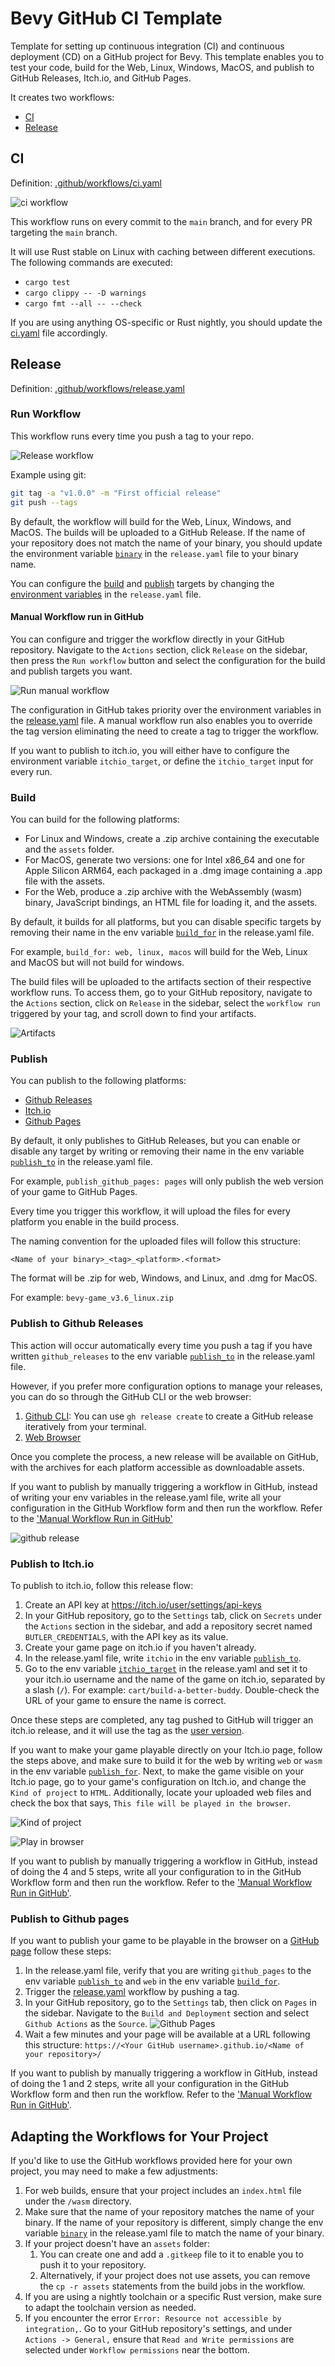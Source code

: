 # Bevy GitHub CI Template

Template for setting up continuous integration (CI) and continuous deployment (CD) on a GitHub project for Bevy. This template enables you to test your code, build for the Web, Linux, Windows, MacOS, and publish to GitHub Releases, Itch.io, and GitHub Pages.

It creates two workflows:

* [CI](#ci)
* [Release](#release)

## CI

Definition: [.github/workflows/ci.yaml](./.github/workflows/ci.yaml)

![ci workflow](https://user-images.githubusercontent.com/104745335/268799840-06b772e8-7901-4b86-9a88-e4afee8a0167.png)

This workflow runs on every commit to the `main` branch, and for every PR targeting the `main` branch.

It will use Rust stable on Linux with caching between different executions. The following commands are executed:

* `cargo test`
* `cargo clippy -- -D warnings`
* `cargo fmt --all -- --check`

If you are using anything OS-specific or Rust nightly, you should update the [ci.yaml](./.github/workflows/ci.yaml) file  accordingly.

## Release

Definition: [.github/workflows/release.yaml](./.github/workflows/release.yaml)

### Run Workflow

This workflow runs every time you push a tag to your repo.

![Release workflow](https://user-images.githubusercontent.com/104745335/268805183-28e83868-fb19-4e5e-ae96-7553fa3ede3c.png)

Example using git:

```sh
git tag -a "v1.0.0" -m "First official release"
git push --tags
```

 By default, the workflow will build for the Web, Linux, Windows, and MacOS. The builds will be uploaded to a GitHub Release. If the name of your repository does not match the name of your binary, you should update the environment variable [`binary`](.github/workflows/release.yaml#L7) in the `release.yaml` file to your binary name.

You can configure the [build](.github/workflows/release.yaml#L15) and [publish](.github/workflows/release.yaml#L21) targets by changing the [environment variables](.github/workflows/release.yaml#L4)  in the `release.yaml` file.

#### Manual Workflow run in GitHub

You can configure and trigger the workflow directly in your GitHub repository. Navigate to the `Actions` section, click `Release` on the sidebar, then press the `Run workflow` button and select the configuration for the build and publish targets you want.

![Run manual workflow](https://user-images.githubusercontent.com/104745335/270079051-b5fb52c8-ed89-4f91-965e-670f38f87ddb.png)


The configuration in GitHub takes priority over the environment variables in the [release.yaml](.github/workflows/release.yaml#L4) file. A manual workflow run also enables you to override the tag version eliminating the need to create a tag to trigger the workflow.

If you want to publish to itch.io, you will either have to configure the environment variable `itchio_target`, or define the `itchio_target` input for every run.

### Build

You can build for the following platforms:

* For Linux and Windows, create a .zip archive containing the executable and the `assets` folder.
* For MacOS, generate two versions: one for Intel x86_64 and one for Apple Silicon ARM64, each packaged in a .dmg image containing a .app file with the assets.
* For the Web, produce a .zip archive with the WebAssembly (wasm) binary, JavaScript bindings, an HTML file for loading it, and the assets.

By default, it builds for all platforms, but you can disable specific targets by removing their name in the env variable [`build_for`](.github/workflows/release.yaml#L15) in the release.yaml file.

For example, `build_for: web, linux, macos` will build for the Web, Linux and MacOS but will not build for windows.

The build files will be uploaded to the artifacts section of their respective workflow runs. To access them, go to your GitHub repository, navigate to the `Actions` section, click on `Release` in the sidebar, select the `workflow run` triggered by your tag, and scroll down to find your artifacts.

![Artifacts](https://github-production-user-asset-6210df.s3.amazonaws.com/104745335/268779709-2e1b3f0b-446b-40f1-8430-39583cb37cdd.png)

### Publish

You can publish to the following platforms:

* [Github Releases](#publish-to-github-releases)
* [Itch.io](#publish-to-itchio)
* [Github Pages](#publish-to-github-pages)

By default, it only publishes to GitHub Releases, but you can enable or disable any target by writing or removing their name in the env variable [`publish_to`](.github/workflows/release.yaml#L21) in the release.yaml file.

For example, `publish_github_pages: pages` will only publish the web version of your game to GitHub Pages.

Every time you trigger this workflow, it will upload the files for every platform you enable in the build process.

The naming convention for the uploaded files will follow this structure:

`<Name of your binary>_<tag>_<platform>.<format>`

The format will be .zip for web, Windows, and Linux, and .dmg for MacOS.

For example: `bevy-game_v3.6_linux.zip`

### Publish to Github Releases

This action will occur automatically every time you push a tag if you have written `github_releases` to the env variable [`publish_to`](./.github/workflows/release.yaml#L28) in the release.yaml file.

However, if you prefer more configuration options to manage your releases, you can do so through the GitHub CLI or the web browser:

1. [Github CLI](https://docs.github.com/en/repositories/releasing-projects-on-github/managing-releases-in-a-repository?tool=cli): You can use `gh release create` to create a GitHub release iteratively from your terminal.
2. [Web Browser](https://docs.github.com/en/repositories/releasing-projects-on-github/managing-releases-in-a-repository?tool=webui)

Once you complete the process, a new release will be available on GitHub, with the archives for each platform accessible as downloadable assets.

If you want to publish by manually triggering a workflow in GitHub, instead of writing your env variables in the release.yaml file,  write all your configuration in the GitHub Workflow form and then run the workflow. Refer to the ['Manual Workflow Run in GitHub'](#manual-workflow-run-in-github)

![github release](https://user-images.githubusercontent.com/104745335/268805270-ff824032-4191-4528-9d45-a5511fef4f94.png)

### Publish to Itch.io

To publish to itch.io, follow this release flow:

1. Create an API key at <https://itch.io/user/settings/api-keys>
2. In your GitHub repository, go to the `Settings` tab, click on `Secrets` under the `Actions` section in the sidebar, and add a repository secret named `BUTLER_CREDENTIALS`, with the API key as its value.
3. Create your game page on itch.io if you haven't already.
4. In the release.yaml file, write  `itchio` in the env variable [`publish_to`](./.github/workflows/release.yaml#L21).
5. Go to the env variable [`itchio_target`](./.github/workflows/release.yaml#L19) in the release.yaml and set it to your itch.io username and the name of the game on itch.io, separated by a slash (`/`). For example: `cart/build-a-better-buddy`. Double-check the URL of your game to ensure the name is correct.

Once these steps are completed, any tag pushed to GitHub will trigger an itch.io release, and it will use the tag as the [user version](https://itch.io/docs/butler/pushing.html#specifying-your-own-version-number).

If you want to make your game playable directly on your Itch.io page, follow the steps above, and make sure to build it for the web by writing `web` or `wasm` in the env variable [`publish_for`](./.github/workflows/release.yaml#L21).
Next, to make the game visible on your Itch.io page, go to your game's configuration on Itch.io, and change the `Kind of project` to `HTML`. Additionally, locate your uploaded web files and check the box that says, `This file will be played in the browser`.

![Kind of project](https://user-images.githubusercontent.com/104745335/268805329-fb70e23e-44ee-4f2f-9d20-11d58ddeec9a.png)

![Play in browser](https://github-production-user-asset-6210df.s3.amazonaws.com/104745335/268780679-fa14874c-040b-41ff-8a04-71cf141970dc.png)

If you want to publish by manually triggering a workflow in GitHub, instead of doing the 4 and 5 steps, write all your configuration to in the GitHub Workflow form and then run the workflow. Refer to the ['Manual Workflow Run in GitHub'](#manual-workflow-run-in-github).

### Publish to Github pages

If you want to publish your game to be playable in the browser on a [GitHub page](https://pages.github.com/) follow these steps:

1. In the release.yaml file, verify that you are writing `github_pages` to the env variable [`publish_to`](./.github/workflows/release.yaml#L21) and `web` in the env variable [`build_for`](./.github/workflows/release.yaml#L15).
2. Trigger the [release.yaml](./.github/workflows/release.yaml) workflow by pushing a tag.
3. In your GitHub repository, go to the `Settings` tab, then click on `Pages` in the sidebar. Navigate to the `Build and Deployment` section and select `Github Actions` as the `Source`. ![Github Pages](https://user-images.githubusercontent.com/104745335/270078892-a6da763e-5a4a-4f55-8d3c-41a14e8423e2.png)
4. Wait a few minutes and your page will be available at a URL following this structure: `https://<Your GitHub username>.github.io/<Name of your repository>/`

If you want to publish by manually triggering a workflow in GitHub, instead of doing the 1 and 2 steps, write all your configuration in the GitHub Workflow form and then run the workflow. Refer to the ['Manual Workflow Run in GitHub'](#manual-workflow-run-in-github).

## Adapting the Workflows for Your Project

If you'd like to use the GitHub workflows provided here for your own project, you may need to make a few adjustments:

1. For web builds, ensure that your project includes an `index.html` file under the `/wasm` directory.
2. Make sure that the name of your repository matches the name of your binary. If the name of your repository is different, simply change the env variable [`binary`](.github/workflows/release.yaml#L7) in the release.yaml file to match the name of your binary.
3. If your project doesn't have an `assets` folder:
    1. You can create one and add a `.gitkeep` file to it to enable you to push it to your repository.
    2. Alternatively, if your project does not use assets, you can remove the `cp -r assets` statements from the build jobs in the workflow.
4. If you are using a nightly toolchain or a specific Rust version, make sure to adapt the toolchain version as needed.
5. If you encounter the error `Error: Resource not accessible by integration,`. Go to your GitHub repository's settings, and under `Actions -> General,` ensure that `Read and Write permissions` are selected under `Workflow permissions` near the bottom.
